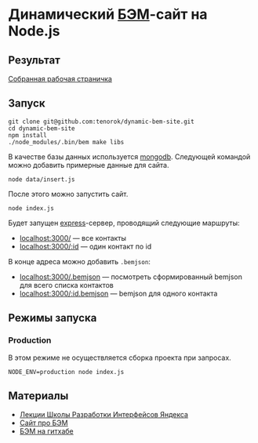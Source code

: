 # Динамический [БЭМ](http://ru.bem.info)-сайт на Node.js

## Результат

[Собранная рабочая страничка](http://tenorok.github.io/shri-bem-practice/index/)

## Запуск

    git clone git@github.com:tenorok/dynamic-bem-site.git
    cd dynamic-bem-site
    npm install
    ./node_modules/.bin/bem make libs
    
В качестве базы данных используется [mongodb](http://www.mongodb.org/). Следующей командой можно добавить примерные данные для сайта.

    node data/insert.js
    
После этого можно запустить сайт.

    node index.js
    
Будет запущен [express](http://expressjs.com/)-сервер, проводящий следующие маршруты:

* [localhost:3000/](http://localhost:3000/) — все контакты
* [localhost:3000/:id](http://localhost:3000/0) — один контакт по id

В конце адреса можно добавить `.bemjson`:

* [localhost:3000/.bemjson](http://localhost:3000/.bemjson) — посмотреть сформированный bemjson для всего списка контактов
* [localhost:3000/:id.bemjson](http://localhost:3000/0.bemjson) — bemjson для одного контакта

## Режимы запуска

### Production

В этом режиме не осуществляется сборка проекта при запросах.

    NODE_ENV=production node index.js

## Материалы

* [Лекции Школы Разработки Интерфейсов Яндекса](http://tech.yandex.ru/education/shri/)
* [Сайт про БЭМ](http://ru.bem.info)
* [БЭМ на гитхабе](http://github.com/bem)
